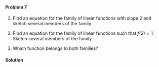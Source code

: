 <div class="alert alert-warning" role="alert">
<h4 class="alert-heading">Problem 7</h4>

1. Find an equation for the family of linear functions with slope $2$ and sketch several members of the family.

2. Find an equation for the family of linear functions such that $f(2) = 1$. Sketch several members of the family.

3. Which function belongs to both families?

</div>

<div class="alert alert-success" role="alert">
<h4 class="alert-heading">Solution</h4>



</div>

